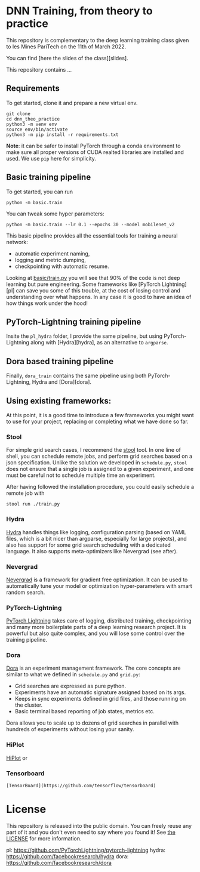 # DNN Training, from theory to practice

This repository is complementary to the deep learning training class given
to les Mines PariTech on the 11th of March 2022.

You can find [here the slides of the class][slides].

This repository contains ...

## Requirements

To get started, clone it and prepare a new virtual env.

```
git clone
cd dnn_theo_practice
python3 -m venv env
source env/bin/activate
python3 -m pip install -r requirements.txt
```

**Note**: it can be safer to install PyTorch through a conda environment to
	make sure all proper versions of CUDA realted libraries are installed and used.
	We use `pip` here for simplicity.

## Basic training pipeline

To get started, you can run

```
python -m basic.train
```

You can tweak some hyper parameters:

```
python -m basic.train --lr 0.1 --epochs 30 --model mobilenet_v2
```

This basic pipeline provides all the essential tools for training a neural network:

- automatic experiment naming,
- logging and metric dumping,
- checkpointing with automatic resume.

Looking at [basic/train.py](basic/train.py) you will see that 90% of the code is
not deep learning but pure engineering.
Some frameworks like [PyTorch Lightning][pl] can
save you some of this trouble, at the cost of losing control and understanding over what happens.
In any case it is good to have an idea of how things work under the hood!

## PyTorch-Lightning training pipeline

Insite the `pl_hydra` folder, I provide the same pipeline, but using PyTorch-Lightning along with [Hydra][hydra],
as an alternative to `argparse`.

## Dora based training pipeline

Finally, `dora_train` contains the same pipeline using both PyTorch-Lightning, Hydra and [Dora][dora].

## Using existing frameworks:

At this point, it is a good time to introduce a few frameworks you might want to use for your project,
replacing or completing what we have done so far.

### Stool

For simple grid search cases, I recommend the [stool](https://github.com/fairinternal/stool)
tool. In one line of shell, you can schedule remote jobs, and perform grid searches
based on a json specification. Unlike the solution we developed in `schedule.py`,
`stool` does not ensure that a single job is assigned to a given experiment, and one must be careful
not to schedule multiple time an experiment.

After having followed the installation procedure, you could easily schedule a remote job with
```
stool run ./train.py
```

### Hydra

[Hydra]() handles things like logging, configuration parsing (based on YAML files, which is a bit nicer
than argparse, especially for large projects), and also has support for some grid search scheduling
with a dedicated language. It also supports meta-optimizers like Nevergrad (see after).

### Nevergrad

[Nevergrad](https://github.com/facebookresearch/nevergrad) is a framework for gradient free optimization.
It can be used to automatically tune your model or optimization hyper-parameters with smart random search.


### PyTorch-Lightning

[PyTorch Lightning](https://github.com/PyTorchLightning/pytorch-lightning) takes care of logging, distributed
training, checkpointing and many more boilerplate parts of a deep learning research project.
It is powerful but also quite complex, and you will lose some control over the training pipeline.

### Dora

[Dora](https://github.com/fairinternal/dora) is an experiment management framework.
The core concepts are similar to what we defined in `schedule.py` and `grid.py`:
- Grid searches are expressed as pure python.
- Experiments have an automatic signature assigned based on its args.
- Keeps in sync experiments defined in grid files, and those running on the cluster.
- Basic terminal based reporting of job states, metrics etc.

Dora allows you to scale up to dozens of grid searches in parallel with hundreds of
experiments without losing your sanity.

### HiPlot


[HiPlot](https://github.com/facebookresearch/hiplot) or

### Tensorboard

	[TensorBoard](https://github.com/tensorflow/tensorboard)


# License

This repository is released into the public domain. You can freely reuse any part of it
and you don't even need to say where you found it! See [the LICENSE](LICENSE) for more information.

pl: https://github.com/PyTorchLightning/pytorch-lightning
hydra: https://github.com/facebookresearch/hydra
dora: https://github.com/facebookresearch/dora
